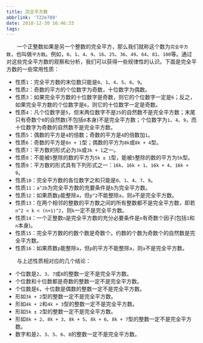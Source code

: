 ```yaml
---
title: 完全平方数
abbrlink: '722e789'
date: 2018-12-30 16:46:33
tags:
---
```

&emsp;&emsp;一个正整数如果是另一个整数的完全平方，那么我们就称这个数为`完全平方数`，也叫做`平方数`。例如，`0`、`1`、`4`、`9`、`16`、`25`、`36`、`49`、`64`、`81`、`100`等。通过对这些完全平方数的观察和分析，我们可以获得一些规律性的认识。下面是完全平方数的一些常用性质：

- 性质`1`：完全平方数的末位数只能是`0`、`1`、`4`、`5`、`6`、`9`。
- 性质`2`：奇数的平方的个位数字为奇数，十位数字为偶数。
- 性质`3`：如果完全平方数的十位数字是奇数，则它的个位数字一定是`6`；反之，如果完全平方数的个位数字是`6`，则它的十位数字一定是奇数。
- 性质`4`：凡个位数字是`5`，但末两位数字不是`25`的自然数不是完全平方数；末尾只有奇数个`0`的自然数(不包括`0`本身)不是完全平方数；个位数字为`1`、`4`、`9`，而十位数字为奇数的自然数不是完全平方数。
- 性质`5`：偶数的平方是`4`的倍数；奇数的平方是`4`的倍数加`1`。
- 性质`6`：奇数的平方是`8n + 1`型；偶数的平方为`8k`或`8k + 4`型。
- 性质`7`：平方数的形式必为`3k`或`3k + 1`之一。
- 性质`8`：不能被`5`整除的数的平方为`5k ± 1`型，能被`5`整除的数的平方为`5k`型。
- 性质`9`：平方数的形式具有下列形式之一：`16k`、`16k + 1`、`16k + 4`、`16k + 9`。
- 性质`10`：完全平方数的各位数字之和只能是`0`、`1`、`4`、`7`、`9`。
- 性质`11`：`a^2b`为完全平方数的充要条件是`b`为完全平方数。
- 性质`12`：如果质数`p`能整除`a`，但`p^2`不能整除`a`，则`a`不是完全平方数。
- 性质`13`：在两个相邻的整数的平方数之间的所有整数都不是完全平方数，即若`n^2 < k < (n+1)^2`，则`k`一定不是完全平方数。
- 性质`14`：一个正整数`n`是完全平方数的充分必要条件是`n`有奇数个因子(包括`1`和`n`本身)。
- 性质`15`：完全平方数的约数个数是奇数个。约数的个数为奇数个的自然数是完全平方数。
- 性质`16`：如果质数`p`能整除`a`，但`p`的平方不能整除`a`，则`a`不是完全平方数。

&emsp;&emsp;与上述性质相对应的几个结论：

- 个位数是`2`、`3`、`7`或`8`的整数一定不是完全平方数。
- 个位数和十位数都是奇数的整数一定不是完全平方数。
- 个位数是`6`，十位数是偶数的整数一定不是完全平方数。
- 形如`3k + 2`型的整数一定不是完全平方数。
- 形如`4k + 2`和`4k + 3`型的整数一定不是完全平方数。
- 形如`5k ± 2`型的整数一定不是完全平方数。
- 形如`8k + 2`、`8k + 3`、`8k + 5`、`8k + 6`、`8k + 7`型的整数一定不是完全平方数。
- 数字和是`2`、`3`、`5`、`6`、`8`的整数一定不是完全平方数。